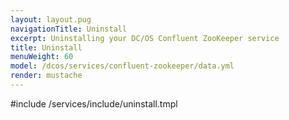 ```yaml
---
layout: layout.pug
navigationTitle: Uninstall
excerpt: Uninstalling your DC/OS Confluent ZooKeeper service
title: Uninstall
menuWeight: 60
model: /dcos/services/confluent-zookeeper/data.yml
render: mustache
---
```


#include /services/include/uninstall.tmpl
